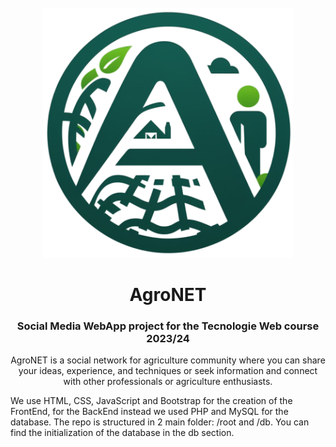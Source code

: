 <br />

<div align="center">
    <img src="https://github.com/Fre0Grella/AgroNET/blob/main/root/img/AgroNET_logo.png" alt="Logo" width="400" height="400">
<div/>
  <h1 align="center">AgroNET</h1>
  <h3 align="center">
  Social Media WebApp project for the Tecnologie Web course 2023/24
  </h3>
<p> AgroNET is a social network for agriculture community where you can share your ideas, experience, and techniques or seek information
    and connect with other professionals or agriculture enthusiasts.
</p>
<p align="start">
    We use HTML, CSS, JavaScript and Bootstrap for the creation of the FrontEnd,
    for the BackEnd instead we used PHP and MySQL for the database.
    The repo is structured in 2 main folder: /root and /db.
    You can find the initialization of the database in the db section.
</p>
